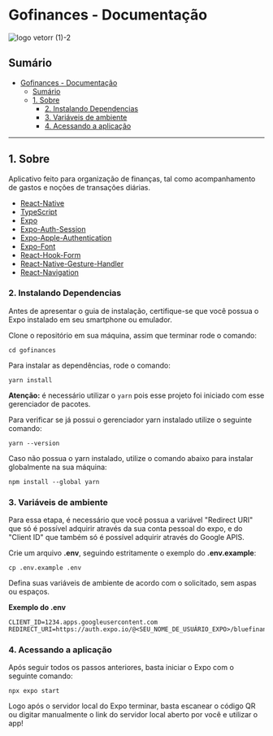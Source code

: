
# Gofinances - Documentação

![logo vetorr (1)-2](https://drive.google.com/file/d/1YYqu-CtQ6vc8kB6Cipuf-zqhb8ZkNm3u/view?usp=share_link)

## Sumário

- [Gofinances - Documentação](#gofinances---documentação)
  - [Sumário](#sumário)
  - [1. Sobre](#1-sobre)
    - [2. Instalando Dependencias](#2-instalando-dependencias)
    - [3. Variáveis de ambiente](#3-variáveis-de-ambiente)
    - [4. Acessando a aplicação](#5-acessando-a-aplicação)

---

## 1. Sobre

Aplicativo feito para organização de finanças, tal como acompanhamento de gastos e noções de transações diárias.

- [React-Native](https://reactnative.dev/)
- [TypeScript](https://www.typescriptlang.org/)
- [Expo](https://expo.dev/)
- [Expo-Auth-Session](https://docs.expo.dev/versions/latest/sdk/auth-session/)
- [Expo-Apple-Authentication](https://docs.expo.dev/versions/latest/sdk/apple-authentication/)
- [Expo-Font](https://docs.expo.dev/guides/using-custom-fonts/)
- [React-Hook-Form](https://react-hook-form.com/)
- [React-Native-Gesture-Handler](https://docs.swmansion.com/react-native-gesture-handler/docs/)
- [React-Navigation](https://reactnavigation.org/)

### 2. Instalando Dependencias

Antes de apresentar o guia de instalação, certifique-se que você possua o Expo instalado em seu smartphone ou emulador.

Clone o repositório em sua máquina, assim que terminar rode o comando:

```shell
cd gofinances
```

Para instalar as dependências, rode o comando:

```
yarn install
```

**Atenção:** é necessário utilizar o `yarn` pois esse projeto foi iniciado com esse gerenciador de pacotes.

Para verificar se já possui o gerenciador yarn instalado utilize o seguinte comando:

```
yarn --version
```

Caso não possua o yarn instalado, utilize o comando abaixo para instalar globalmente na sua máquina:

```
npm install --global yarn
```

### 3. Variáveis de ambiente

Para essa etapa, é necessário que você possua a variável "Redirect URI" que só é possível
adquirir através da sua conta pessoal do expo, e do "Client ID" que também só é possível adquirir
através do Google APIS.

Crie um arquivo **.env**, seguindo estritamente o exemplo do **.env.example**:

```shell
cp .env.example .env
```

Defina suas variáveis de ambiente de acordo com o solicitado, sem aspas ou espaços.

**Exemplo do .env**

```
CLIENT_ID=1234.apps.googleusercontent.com
REDIRECT_URI=https://auth.expo.io/@<SEU_NOME_DE_USUÁRIO_EXPO>/bluefinances
```

### 4. Acessando a aplicação

Após seguir todos os passos anteriores, basta iniciar o Expo com o seguinte comando:

```shell
npx expo start
```

Logo após o servidor local do Expo terminar, basta escanear o código QR ou digitar manualmente o link do servidor local aberto por você e utilizar o app!
